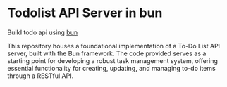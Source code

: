 # Todolist API Server in bun

Build todo api using [bun](https://bun.sh)

This repository houses a foundational implementation of a To-Do List API server, built with the Bun framework. The code provided serves as a starting point for developing a robust task management system, offering essential functionality for creating, updating, and managing to-do items through a RESTful API.

